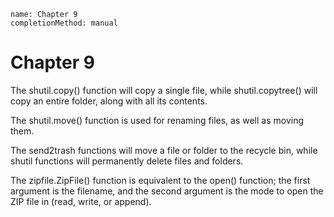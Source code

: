 ```ngMeta
name: Chapter 9
completionMethod: manual
```
# Chapter 9
The shutil.copy() function will copy a single file, while shutil.copytree() will copy an entire folder, along with all its contents.

The shutil.move() function is used for renaming files, as well as moving them.

The send2trash functions will move a file or folder to the recycle bin, while shutil functions will permanently delete files and folders.

The zipfile.ZipFile() function is equivalent to the open() function; the first argument is the filename, and the second argument is the mode to open the ZIP file in (read, write, or append).